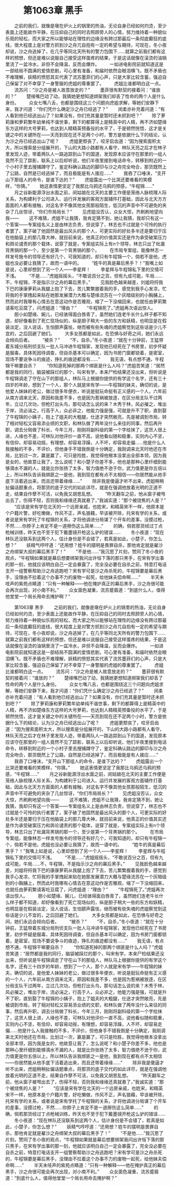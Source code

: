 # 　　第1063章 黑手
　　之前的我们，就像是墩在炉火上的锅里的热油，无论自身已经如何灼烫，至少表面上还能故作平静，在压抑自己的同时去照顾旁人的心情，努力维持着一种貌似乐观的轻松，而大家之所以能够站在理性的边缘没有跨过那最后一条彻底癫狂的底线，很大程度上是对警方抓到沙之舟兀自抱有一定的希望与期待，可现在，冬小夜却说，沙之舟逃掉了，在几乎等同北天所有的警力包围下……就算之前我们都有这样的预想，但还是难以说服自己接受这样蛋疼的结果，于是这话就像在滚烫的油锅里浇了一盆冷水，非但不会降温，反而会爆炸。
　　一如进电影院前就知道这是一部结局不圆满的爱情悲剧，可心里有准备，和届时依然会眼泪横飞，既不矛盾也不难理解，妖精的愤怒其实代表了流苏墨菲们的心声，只是大家比较含蓄，强迫自己保留了对不幸穿了一身警服的虎姐的尊重罢了。
　　虎姐比谁都明白这一点。
　　流苏问：“沙之舟是被人故意放走的？”
　　墨菲很有默契的接着问：“谁放的？”
　　楚缘嘴巴动了动，我猜她更想知道绑架我们却丢了性命的两个人是什么身份。
　　众女七嘴八舌，也都是围绕这三个问题向虎姐求解，等她们安静下来，我才问道：“你们凭什么确定沙之舟已经逃了？”
　　闵柔亦补充着问道：“有人看到他已经逃出山了？如果没有，你们充其量是暂时还未抓到吧？”
　　除了萝莉康和萝莉繁年幼单纯不谐世事，剩下的都算得上是精英中的人精，再不济如楚缘东方这样的大号萝莉，也达到人精精英预备役的水平了，于是顿然恍悟，这才是关键之中的关键所在——天亮到现在还不足两个小时，警方是依据什么下的结论，认为沙之舟已经逃出山了呢？
　　虎姐更颓丧了，咬牙启齿道：“因为搜索面积太大，所以搜索是分组展开的，下山的大路小路都有人看守，林队天亮之后才在林子里发现人迹，带着两队人一路追踪到山下的国道，发现原本应该守在那里的一组人竟然不见了踪影，联系上以后却听说，他们半夜里接到电话命令，转移到附近的一个小村子里去搜捕蹲守了，鉴定科确认路边的脚印与沙之舟完全吻合，那货既然上了公路，自然是已经逃掉了，而且极能是有人接应……”
　　我吞了口唾沫，“支开山下那组人的命令，是谁下达的？”
　　虎姐露出一个比哭还要难看的笑模样，“你猜。”
　　她这表情更坚定了我那比乌鸦还乌鸦的预感，“牛程锦……”
　　月之谷新能源浮出水面之前，闵姑娘在北天的主要工作便是笼络人脉梳理人际关系，为构建利于公司进入、运行并发展的客观方面辅件打基础，因此与北天方方面面的人都有接触，对这名字不像其他女孩那般陌生，低沉的声音中不可避免的夹杂了几丝惊讶，“你们市局局长？”
　　见虎姐没否认，众女大惊，齐刷刷地望向我——
　　这不难猜，虎姐不让我猜，我肯定猜不到，她让我猜，我却只有这一个答案——专案组名义上是由林志负责，但说穿了，林志也不过就是个可怜的执行者罢了，案子破了他固然是最出风头的那个人，可更实际的好处多半还是要归于压在他脑袋上的那几尊大神，就目前来说，他真正的价值其实还是作为承受破案压力和舆论谴责的那个载体，说穿了就是，专案组实际上有n个领导，林志只出了纰漏背黑锅的那一个，至少是第一个背黑锅的那个。
　　在市局专案组，能像林志一样发号施令的领导还有好几个，可我知道的，却只有牛程锦一个，倘若不是他，虎姐也没必要让我猜了，故而一语中的。
　　“姓牛的真是幕后黑手？！”我嘴上如是说，心里却想到了另一个人——李星辉！
　　李星辉与牛程锦私下里的交情可不浅。
　　“不是……”虎姐摇摇头，“不敢说百分之百，但有九成可能，牛局……不，牛程锦，不是指示沙之舟的幕后黑手。”
　　见我脸色越来越差，刘姐将捋我下巴的康康萝莉从我腿上抱了下去，苦儿繁繁握着我的手，感觉到我手心发凉，忙将我的手掌拽起来贴在她那发展潜力大概与楚缘流苏在一个灰暗级别的小胸脯上，然而此时我哪有心情去在意这动作是否雅观，缩了一下没缩回来，也就任由萝莉繁请客吃豆腐了，问虎姐道：“理由？”
　　“牛程锦死了。”虎姐再次语出惊人。
　　胆小如楚缘、婉儿，已经骇得面白唇青了，虽然她们连老牛长什么样子都不知道，却好像看到了死亡现场似的，纵是胆子稍大一些的东方和妖精，也明显是在假装淡定，没人说话，生怕颤声露怯，继而被有些失魂的虎姐察觉到这些话是少儿不宜的，之后回避了她们。
　　大多女孩都是如此，在恐惧与好奇之间，她们永远会倾向后者。
　　“被杀？”
　　“不，自杀，”冬小夜道：“就在十分钟前，王猛带着东城分局刑侦支队一批人马冲进牛程锦家，发现他已经死在了书房里，初步怀疑是服毒，具体死因待调查，但自杀基本可以确定，因为书房门窗都锁着，是密室，现场不要说争斗的痕迹，挣扎的痕迹都没有……”
　　我无语，有点想不通，牛程锦干嘛要自杀？
　　“你知道死掉的那两个绑匪是什么人吗？”虎姐苦笑道：“居然都是我的同行，脑袋被踩烂的那个，叫宋有学，本来尸检结果还没出来，但听说是牛程锦调走了守在山下的那组人，林队马上根据你提供的有学这个名字，还有三十四岁的年龄，想到了一个人，那个人就是宋有学——牛程锦的妹夫，确切的说，是他爱人妹妹的老公，做过很多年便衣，听说是挺玩命挺有正义感的一个人，六年前从南方调来北天，原因和我差不多，也是因为惹祸被放逐，在区分局支队干过两年，立过几次功，但枪打出头鸟，那句话怎么说的来？木秀于林，风必摧之，堆出于岸，流必湍之，行高于人，众必非之，他能力强是强，可就是升不了职，直到娶了牛程锦的小姨子，抱上了姐夫的大粗腿，仕途才突然敞亮，先是被调到市局，转了相对轻松又容易添业绩的文职，和林队做了两年没什么来往的同事，然后再升职，调去分局做了科长，今年三月，刚刚将副科级的第一个字给抹了，这货人很上进，人缘也不差，可林队对他评价一直不高，说他看似随和稳重，实则内心不坚，有信仰，却容易动摇，有理想，却容易浮躁，人不坏，却容易走偏……他是什么人我接触的不多，不评价，但他身手不错我倒是十分确定，我刚调来北天时他还在市局，比划过一次，赢是赢了，可只是险胜，我觉得他根本没拿出全部本领，因为我是女的，他故意让我了，怎么说呢？和小楚子你差不多，他也是那种心里纤细到能够滴水不漏的人，就是比你张扬了太多，智力值绝不逊于你，武力值更是你五倍以上，所以林队告诉我绑匪之一是他，我到现在都有点不太相信——你居然能从他手底下活着逃出来，而且还带着缘缘……”
　　除非我是傻逼才听不出来，虎姐稍稍扯偏话题重点，将那货的底子交代的如此详尽，就是在强调他放着光明的正道不走，结果自作孽不可活，以免我又胡思乱想。
　　“昨天翻车之前，他从窗子被甩出去了，伤得不轻，否则我和缘缘还真就悬了，”我诚实道：“那个被烧焦的人是？”
　　“应该是宋有学在北天的一个远房亲戚，也姓宋，和精英宋不一样，他原本是个户籍片警，好吃懒做，作风不正，声名狼藉，早该被开除，托宋有学的关系，或者说是宋有学托了牛程锦的关系，才将他调进分局谋了个开车的差事，没摸过枪，不然……你脖子上肯定不是一道擦伤这么简单……”
　　的确，倘若那货经过丁点枪械训练，昨天也不至于犯下戴墨镜开枪这么驴的错误……
　　冬小夜道：“现在林队还没联系到这两个人，估计身份是不会错了，若真是如此，小楚子，你怎么想？”
　　妖精气哼哼道：“还用想？姓牛的摆明是畏罪自杀，那他肯定就是雇沙之舟绑架大叔的幕后黑手了！”
　　“不是他……”我沉思了片刻，赞同了冬小夜的观点，“牛程锦如果就是幕后想要绑架我问出许恒下落的那只黑手，在宋有学出事的那一刻，他就应该明白自己一定会暴露了，完全没必要在自杀之前，特意打电话支开一组警察帮助沙之舟逃跑吧？宋有学可是沙之舟杀死的，牛程锦要是幕后黑手，没理由不拉着这个办事不力的废物一起死，给他妹夫偿命啊……”
　　半天未吱声的紫苑点睛道：“只有一种解释——他在掩护真正的幕后黑手，沙之舟很可能会再次出现，对小南不利。”
　　众女面色凝重，流苏蹙眉道：“到底什么人，值得他堂堂一个局长用命去掩护啊？”

　　第1063章 黑手
　　之前的我们，就像是墩在炉火上的锅里的热油，无论自身已经如何灼烫，至少表面上还能故作平静，在压抑自己的同时去照顾旁人的心情，努力维持着一种貌似乐观的轻松，而大家之所以能够站在理性的边缘没有跨过那最后一条彻底癫狂的底线，很大程度上是对警方抓到沙之舟兀自抱有一定的希望与期待，可现在，冬小夜却说，沙之舟逃掉了，在几乎等同北天所有的警力包围下……就算之前我们都有这样的预想，但还是难以说服自己接受这样蛋疼的结果，于是这话就像在滚烫的油锅里浇了一盆冷水，非但不会降温，反而会爆炸。
　　一如进电影院前就知道这是一部结局不圆满的爱情悲剧，可心里有准备，和届时依然会眼泪横飞，既不矛盾也不难理解，妖精的愤怒其实代表了流苏墨菲们的心声，只是大家比较含蓄，强迫自己保留了对不幸穿了一身警服的虎姐的尊重罢了。
　　虎姐比谁都明白这一点。
　　流苏问：“沙之舟是被人故意放走的？”
　　墨菲很有默契的接着问：“谁放的？”
　　楚缘嘴巴动了动，我猜她更想知道绑架我们却丢了性命的两个人是什么身份。
　　众女七嘴八舌，也都是围绕这三个问题向虎姐求解，等她们安静下来，我才问道：“你们凭什么确定沙之舟已经逃了？”
　　闵柔亦补充着问道：“有人看到他已经逃出山了？如果没有，你们充其量是暂时还未抓到吧？”
　　除了萝莉康和萝莉繁年幼单纯不谐世事，剩下的都算得上是精英中的人精，再不济如楚缘东方这样的大号萝莉，也达到人精精英预备役的水平了，于是顿然恍悟，这才是关键之中的关键所在——天亮到现在还不足两个小时，警方是依据什么下的结论，认为沙之舟已经逃出山了呢？
　　虎姐更颓丧了，咬牙启齿道：“因为搜索面积太大，所以搜索是分组展开的，下山的大路小路都有人看守，林队天亮之后才在林子里发现人迹，带着两队人一路追踪到山下的国道，发现原本应该守在那里的一组人竟然不见了踪影，联系上以后却听说，他们半夜里接到电话命令，转移到附近的一个小村子里去搜捕蹲守了，鉴定科确认路边的脚印与沙之舟完全吻合，那货既然上了公路，自然是已经逃掉了，而且极能是有人接应……”
　　我吞了口唾沫，“支开山下那组人的命令，是谁下达的？”
　　虎姐露出一个比哭还要难看的笑模样，“你猜。”
　　她这表情更坚定了我那比乌鸦还乌鸦的预感，“牛程锦……”
　　月之谷新能源浮出水面之前，闵姑娘在北天的主要工作便是笼络人脉梳理人际关系，为构建利于公司进入、运行并发展的客观方面辅件打基础，因此与北天方方面面的人都有接触，对这名字不像其他女孩那般陌生，低沉的声音中不可避免的夹杂了几丝惊讶，“你们市局局长？”
　　见虎姐没否认，众女大惊，齐刷刷地望向我——
　　这不难猜，虎姐不让我猜，我肯定猜不到，她让我猜，我却只有这一个答案——专案组名义上是由林志负责，但说穿了，林志也不过就是个可怜的执行者罢了，案子破了他固然是最出风头的那个人，可更实际的好处多半还是要归于压在他脑袋上的那几尊大神，就目前来说，他真正的价值其实还是作为承受破案压力和舆论谴责的那个载体，说穿了就是，专案组实际上有n个领导，林志只出了纰漏背黑锅的那一个，至少是第一个背黑锅的那个。
　　在市局专案组，能像林志一样发号施令的领导还有好几个，可我知道的，却只有牛程锦一个，倘若不是他，虎姐也没必要让我猜了，故而一语中的。
　　“姓牛的真是幕后黑手？！”我嘴上如是说，心里却想到了另一个人——李星辉！
　　李星辉与牛程锦私下里的交情可不浅。
　　“不是……”虎姐摇摇头，“不敢说百分之百，但有九成可能，牛局……不，牛程锦，不是指示沙之舟的幕后黑手。”
　　见我脸色越来越差，刘姐将捋我下巴的康康萝莉从我腿上抱了下去，苦儿繁繁握着我的手，感觉到我手心发凉，忙将我的手掌拽起来贴在她那发展潜力大概与楚缘流苏在一个灰暗级别的小胸脯上，然而此时我哪有心情去在意这动作是否雅观，缩了一下没缩回来，也就任由萝莉繁请客吃豆腐了，问虎姐道：“理由？”
　　“牛程锦死了。”虎姐再次语出惊人。
　　胆小如楚缘、婉儿，已经骇得面白唇青了，虽然她们连老牛长什么样子都不知道，却好像看到了死亡现场似的，纵是胆子稍大一些的东方和妖精，也明显是在假装淡定，没人说话，生怕颤声露怯，继而被有些失魂的虎姐察觉到这些话是少儿不宜的，之后回避了她们。
　　大多女孩都是如此，在恐惧与好奇之间，她们永远会倾向后者。
　　“被杀？”
　　“不，自杀，”冬小夜道：“就在十分钟前，王猛带着东城分局刑侦支队一批人马冲进牛程锦家，发现他已经死在了书房里，初步怀疑是服毒，具体死因待调查，但自杀基本可以确定，因为书房门窗都锁着，是密室，现场不要说争斗的痕迹，挣扎的痕迹都没有……”
　　我无语，有点想不通，牛程锦干嘛要自杀？
　　“你知道死掉的那两个绑匪是什么人吗？”虎姐苦笑道：“居然都是我的同行，脑袋被踩烂的那个，叫宋有学，本来尸检结果还没出来，但听说是牛程锦调走了守在山下的那组人，林队马上根据你提供的有学这个名字，还有三十四岁的年龄，想到了一个人，那个人就是宋有学——牛程锦的妹夫，确切的说，是他爱人妹妹的老公，做过很多年便衣，听说是挺玩命挺有正义感的一个人，六年前从南方调来北天，原因和我差不多，也是因为惹祸被放逐，在区分局支队干过两年，立过几次功，但枪打出头鸟，那句话怎么说的来？木秀于林，风必摧之，堆出于岸，流必湍之，行高于人，众必非之，他能力强是强，可就是升不了职，直到娶了牛程锦的小姨子，抱上了姐夫的大粗腿，仕途才突然敞亮，先是被调到市局，转了相对轻松又容易添业绩的文职，和林队做了两年没什么来往的同事，然后再升职，调去分局做了科长，今年三月，刚刚将副科级的第一个字给抹了，这货人很上进，人缘也不差，可林队对他评价一直不高，说他看似随和稳重，实则内心不坚，有信仰，却容易动摇，有理想，却容易浮躁，人不坏，却容易走偏……他是什么人我接触的不多，不评价，但他身手不错我倒是十分确定，我刚调来北天时他还在市局，比划过一次，赢是赢了，可只是险胜，我觉得他根本没拿出全部本领，因为我是女的，他故意让我了，怎么说呢？和小楚子你差不多，他也是那种心里纤细到能够滴水不漏的人，就是比你张扬了太多，智力值绝不逊于你，武力值更是你五倍以上，所以林队告诉我绑匪之一是他，我到现在都有点不太相信——你居然能从他手底下活着逃出来，而且还带着缘缘……”
　　除非我是傻逼才听不出来，虎姐稍稍扯偏话题重点，将那货的底子交代的如此详尽，就是在强调他放着光明的正道不走，结果自作孽不可活，以免我又胡思乱想。
　　“昨天翻车之前，他从窗子被甩出去了，伤得不轻，否则我和缘缘还真就悬了，”我诚实道：“那个被烧焦的人是？”
　　“应该是宋有学在北天的一个远房亲戚，也姓宋，和精英宋不一样，他原本是个户籍片警，好吃懒做，作风不正，声名狼藉，早该被开除，托宋有学的关系，或者说是宋有学托了牛程锦的关系，才将他调进分局谋了个开车的差事，没摸过枪，不然……你脖子上肯定不是一道擦伤这么简单……”
　　的确，倘若那货经过丁点枪械训练，昨天也不至于犯下戴墨镜开枪这么驴的错误……
　　冬小夜道：“现在林队还没联系到这两个人，估计身份是不会错了，若真是如此，小楚子，你怎么想？”
　　妖精气哼哼道：“还用想？姓牛的摆明是畏罪自杀，那他肯定就是雇沙之舟绑架大叔的幕后黑手了！”
　　“不是他……”我沉思了片刻，赞同了冬小夜的观点，“牛程锦如果就是幕后想要绑架我问出许恒下落的那只黑手，在宋有学出事的那一刻，他就应该明白自己一定会暴露了，完全没必要在自杀之前，特意打电话支开一组警察帮助沙之舟逃跑吧？宋有学可是沙之舟杀死的，牛程锦要是幕后黑手，没理由不拉着这个办事不力的废物一起死，给他妹夫偿命啊……”
　　半天未吱声的紫苑点睛道：“只有一种解释——他在掩护真正的幕后黑手，沙之舟很可能会再次出现，对小南不利。”
　　众女面色凝重，流苏蹙眉道：“到底什么人，值得他堂堂一个局长用命去掩护啊？”
